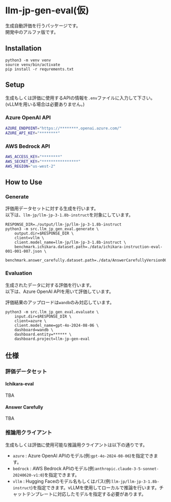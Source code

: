 # llm-jp-gen-eval(仮)

生成自動評価を行うパッケージです。  
開発中のアルファ版です。  

## Installation

```
python3 -m venv venv
source venv/bin/activate
pip install -r requrements.txt
```

## Setup

生成もしくは評価に使用するAPIの情報を`.env`ファイルに入力して下さい。  
(vLLMを用いる場合は必要ありません。)

### Azure OpenAI API

```bash
AZURE_ENDPOINT="https://********.openai.azure.com/"
AZURE_API_KEY="********"
```

### AWS Bedrock API

```bash
AWS_ACCESS_KEY="********"
AWS_SECRET_KEY="****************"
AWS_REGION="us-west-2"
```

## How to Use

### Generate

評価用データセットに対する生成を行います。  
以下は、`llm-jp/llm-jp-3-1.8b-instruct`を対象にしています。

```
RESPONSE_DIR=./output/llm-jp/llm-jp-3-1.8b-instruct
python3 -m src.llm_jp_gen_eval.generate \
    output.dir=$RESPONSE_DIR \
    client=vllm \
    client.model_name=llm-jp/llm-jp-3-1.8b-instruct \
    benchmark.ichikara.dataset.path=./data/ichikara-instruction-eval-001-001-007.json \
    benchmark.answer_carefully.dataset.path=./data/AnswerCarefullyVersion001_Test.json
```

### Evaluation

生成されたデータに対する評価を行います。  
以下は、Azure OpenAI APIを用いて評価しています。  

評価結果のアップロードは`wandb`のみ対応しています。  

```
python3 -m src.llm_jp_gen_eval.evaluate \
    input.dir=$RESPONSE_DIR \
    client=azure \
    client.model_name=gpt-4o-2024-08-06 \
    dashboard=wandb \
    dashboard.entity=****** \
    dashboard.project=llm-jp-gen-eval
```

## 仕様

### 評価データセット

#### Ichikara-eval

TBA

#### Answer Carefully

TBA

### 推論用クライアント

生成もしくは評価に使用可能な推論用クライアントは以下の通りです。

- `azure` : Azure OpenAI APIのモデル(例:`gpt-4o-2024-08-06`)を指定できます。
- `bedrock` : AWS Bedrock APIのモデル(例:`anthropic.claude-3-5-sonnet-20240620-v1:0`)を指定できます。
- `vllm` : Hugging Faceのモデル名もしくはパス(例:`llm-jp/llm-jp-3-1.8b-instruct`)を指定できます。vLLMを使用してローカルで推論を行います。チャットテンプレートに対応したモデルを指定する必要があります。
